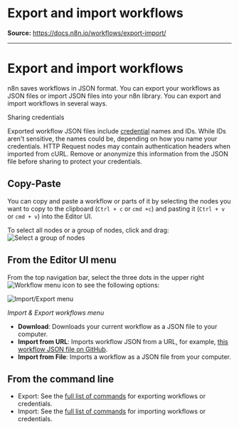 # Export and import workflows

**Source:** https://docs.n8n.io/workflows/export-import/

---

# Export and import workflows

n8n saves workflows in JSON format. You can export your workflows as JSON files or import JSON files into your n8n library.
You can export and import workflows in several ways.

Sharing credentials

Exported workflow JSON files include [credential](../../glossary/#credential-n8n) names and IDs. While IDs aren't sensitive, the names could be, depending on how you name your credentials. HTTP Request nodes may contain authentication headers when imported from cURL. Remove or anonymize this information from the JSON file before sharing to protect your credentials.

## Copy-Paste

You can copy and paste a workflow or parts of it by selecting the nodes you want to copy to the clipboard (`Ctrl + c` or `cmd +c`) and pasting it (`Ctrl + v` or `cmd + v`) into the Editor UI.

To select all nodes or a group of nodes, click and drag:
![Select a group of nodes](../../_images/workflows/export-import/selectingnodes.gif)

## From the Editor UI menu

From the top navigation bar, select the three dots in the upper right ![Workflow menu icon](/_images/common-icons/three-dots-horizontal.png) to see the following options:

![Import/Export menu](/_images/courses/level-one/chapter-six/l1-c6-import-export-menu.png)

*Import & Export workflows menu*

- **Download**: Downloads your current workflow as a JSON file to your computer.
- **Import from URL**: Imports workflow JSON from a URL, for example, [this workflow JSON file on GitHub](https://raw.githubusercontent.com/n8n-io/demo-setup/main/n8n/backup/workflows/srOnR8PAY3u4RSwb.json).
- **Import from File**: Imports a workflow as a JSON file from your computer.

## From the command line

- Export: See the [full list of commands](../../hosting/cli-commands/#export-workflows-and-credentials)  for exporting workflows or credentials.
- Import: See the [full list of commands](../../hosting/cli-commands/#import-workflows-and-credentials)  for importing workflows or credentials.
